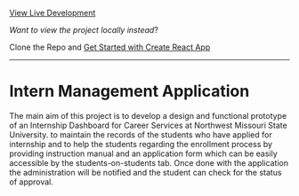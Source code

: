 
[View Live Development](https://gallant-hermann-bb5bce.netlify.app/)

*Want to view the project locally instead*?

Clone the Repo and [Get Started with Create React App](https://github.com/facebook/create-react-app/blob/main/packages/cra-template/template/README.md)

---

# Intern Management Application

The main aim of this project is to develop a design and functional prototype of an Internship Dashboard for Career Services at Northwest Missouri State University. to maintain the records of the students who have applied for internship and to help the students regarding the enrollment process by providing instruction manual and an application form which can be easily accessible by the students-on-students tab. Once done with the application the administration will be notified and the student can check for the status of approval.

